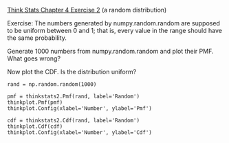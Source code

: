 [Think Stats Chapter 4 Exercise 2](http://greenteapress.com/thinkstats2/html/thinkstats2005.html#toc41) (a random distribution)

Exercise: The numbers generated by numpy.random.random are supposed to be uniform between 0 and 1; that is, every value in the range should have the same probability.

Generate 1000 numbers from numpy.random.random and plot their PMF. What goes wrong?

Now plot the CDF. Is the distribution uniform?

>> 
```
rand = np.random.random(1000)
```
```
pmf = thinkstats2.Pmf(rand, label='Random')
thinkplot.Pmf(pmf)
thinkplot.Config(xlabel='Number', ylabel='Pmf')
```
```
cdf = thinkstats2.Cdf(rand, label='Random')
thinkplot.Cdf(cdf)
thinkplot.Config(xlabel='Number', ylabel='Cdf')
```
